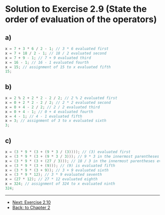 # Solution to Exercise 2.9 (State the order of evaluation of the operators)

## a)

```cpp
x = 7 + 3 * 6 / 2 - 1; // 3 * 6 evaluated first
x = 7 + 18 / 2 - 1; // 18 / 2 evaluated second
x = 7 + 9 - 1; // 7 + 9 evaluated third
x = 16 - 1; // 16 - 1 evaluated fourth
x = 15; // assignment of 15 to x evaluated fifth
15;
```

## b)

```cpp
x = 2 % 2 + 2 * 2 - 2 / 2; // 2 % 2 evaluated first
x = 0 + 2 * 2 - 2 / 2; // 2 * 2 evaluated second
x = 0 + 4 - 2 / 2; // 2 / 2 evaluated third
x = 0 + 4 - 1; // 0 + 4 evaluated fourth
x = 4 - 1; // 4 - 1 evaluated fifth
x = 3; // assignment of 3 to x evaluated sixth
3;
```

## c)

```cpp
x = (3 * 9 * (3 + (9 * 3 / (3)))); // (3) evaluated first
x = (3 * 9 * (3 + (9 * 3 / 3))); // 9 * 3 in the innermost parentheses evaluated third
x = (3 * 9 * (3 + (27 / 3))); // 18 / 3 in the innermost parentheses evaluated fourth
x = (3 * 9 * (3 + (9))); // (9) is evaluated fifth
x = (3 * 9 * (3 + 9)); // 3 + 9 evaluated sixth
x = (3 * 9 * 12); // 3 * 9 evaluated seventh
x = (27 * 12); // 27 * 12 evaluated eighth
x = 324; // assignment of 324 to x evaluated ninth
324;
```

---

- [Next: Exercise 2.10](02_10.md)
- [Back: to Chapter 2](README.md)
